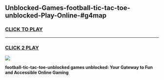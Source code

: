 
## Unblocked-Games-football-tic-tac-toe-unblocked-Play-Online-#g4map
<h3>
<a href="https://premium.freeplayer.one?title=football-tic-tac-toe-unblocked&ref=24F">CLICK TO PLAY</a></h3>
<hr>

<h3>
<a href="https://premium.freeplayer.one?title=football-tic-tac-toe-unblocked&ref=24F">CLICK 2 PLAY</a>
  
</h3>

<a href="https://premium.freeplayer.one?title=football-tic-tac-toe-unblocked&ref=24F/"><img src="https://clearcache.store/games.png"></a>


**football-tic-tac-toe-unblocked games unblocked: Your Gateway to Fun and Accessible Online Gaming**
